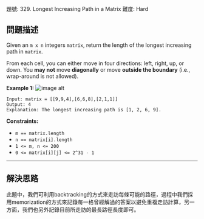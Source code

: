 題號: 329. Longest Increasing Path in a Matrix
難度: Hard

## 問題描述

Given an `m x n` integers `matrix`, return the length of the longest increasing path in `matrix`.

From each cell, you can either move in four directions: left, right, up, or down. You **may not** move **diagonally** or move **outside the boundary** (i.e., wrap-around is not allowed).

**Example 1:**
![image alt](https://assets.leetcode.com/uploads/2021/01/05/grid1.jpg)
```
Input: matrix = [[9,9,4],[6,6,8],[2,1,1]]
Output: 4
Explanation: The longest increasing path is [1, 2, 6, 9].
```
**Constraints:**

- `m == matrix.length`
- `n == matrix[i].length`
- `1 <= m, n <= 200`
- `0 <= matrix[i][j] <= 2^31 - 1`

---
## 解決思路

此題中，我們可利用backtracking的方式來走訪每條可能的路徑，過程中我們採用memorization的方式來記錄每一格曾經解過的答案以避免重複走訪計算，另一方面，我們也另外記錄目前所走訪的最長路徑長度即可。